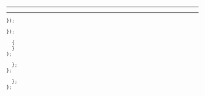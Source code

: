 
________________________________________________________________________________
________________________________________________________________________________






```js
});
```


```js
});
```


```js
  {
  }
);
```




```js
  };
};
```


```js
  };
};
```



